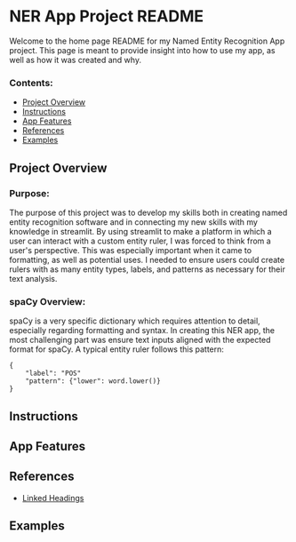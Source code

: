 # NER App Project README

Welcome to the home page README for my Named Entity Recognition App project. This page is meant to provide insight into how to use my app, as well as how it was created and why.

### Contents:

- [Project Overview](##project-overview)
- [Instructions](##instructions)
- [App Features](##app-features)
- [References](##references)
- [Examples](##examples) 

## Project Overview

### Purpose:

The purpose of this project was to develop my skills both in creating named entity recognition software and in connecting my new skills with my knowledge in streamlit. By using streamlit to make a platform in which a user can interact with a custom entity ruler, I was forced to think from a user's perspective. This was especially important when it came to formatting, as well as potential uses. I needed to ensure users could create rulers with as many entity types, labels, and patterns as necessary for their text analysis. 

### spaCy Overview:

spaCy is a very specific dictionary which requires attention to detail, especially regarding formatting and syntax. In creating this NER app, the most challenging part was ensure text inputs aligned with the expected format for spaCy. A typical entity ruler follows this pattern:

```
{
    "label": "POS"
    "pattern": {"lower": word.lower()}
}
```

## Instructions 

## App Features

## References

- [Linked Headings](https://gist.github.com/rachelhyman/b1f109155c9dafffe618)

## Examples
